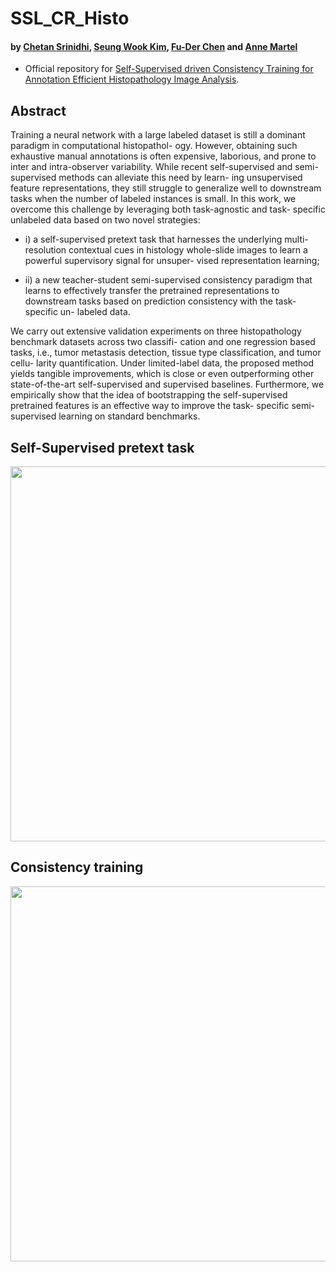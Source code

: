 # SSL_CR_Histo
#### by [Chetan Srinidhi](https://srinidhipy.github.io), [Seung Wook Kim](https://seung-kim.github.io/seungkim/), [Fu-Der Chen](https://www.photon.utoronto.ca/people) and [Anne Martel](https://medbio.utoronto.ca/faculty/martel)

* Official repository for [Self-Supervised driven Consistency Training for Annotation Efficient Histopathology Image Analysis](https://arxiv.org/pdf/2102.03897.pdf).

## Abstract
Training a neural network with a large labeled dataset is still a dominant paradigm in computational histopathol- ogy. However, obtaining such exhaustive manual annotations is often expensive, laborious, and prone to inter and intra-observer variability. While recent self-supervised and semi-supervised methods can alleviate this need by learn- ing unsupervised feature representations, they still struggle to generalize well to downstream tasks when the number of labeled instances is small. In this work, we overcome this challenge by leveraging both task-agnostic and task- specific unlabeled data based on two novel strategies: 

* i) a self-supervised pretext task that harnesses the underlying multi-resolution contextual cues in histology whole-slide images to learn a powerful supervisory signal for unsuper- vised representation learning; 

* ii) a new teacher-student semi-supervised consistency paradigm that learns to effectively transfer the pretrained representations to downstream tasks based on prediction consistency with the task-specific un- labeled data.

We carry out extensive validation experiments on three histopathology benchmark datasets across two classifi- cation and one regression based tasks, i.e., tumor metastasis detection, tissue type classification, and tumor cellu- larity quantification. Under limited-label data, the proposed method yields tangible improvements, which is close or even outperforming other state-of-the-art self-supervised and supervised baselines. Furthermore, we empirically show that the idea of bootstrapping the self-supervised pretrained features is an effective way to improve the task- specific semi-supervised learning on standard benchmarks.

## Self-Supervised pretext task

<img src="Fig2_RSP.png" width="600px"/>

## Consistency training

<img src="Fig1_Main.png" width="600px"/>
